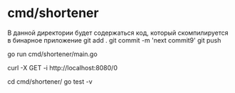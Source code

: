 # cmd/shortener

В данной директории будет содержаться код, который скомпилируется в бинарное приложение
git add .
git commit -m 'next commit9'
git push

go run cmd/shortener/main.go

curl -X GET -i http://localhost:8080/0

cd cmd/shortener/
go test -v